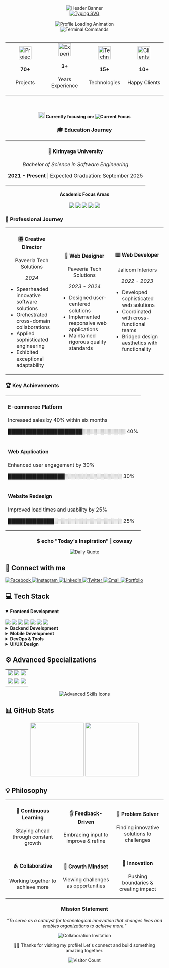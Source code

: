 <!-- Header Banner -->
<div align="center">
  <img src="https://capsule-render.vercel.app/api?type=waving&color=0FCCCE&height=100&section=header&text=Simon%20Wachira&fontSize=40&fontColor=FFFFFF" alt="Header Banner">
</div>

<!-- Animated Typing Name -->
<div align="center">
  <a href="https://git.io/typing-svg">
    <img src="https://readme-typing-svg.demolab.com?font=Fira+Code&size=25&pause=1000&color=84C2C0&center=true&vCenter=true&width=435&height=25&lines=Welcome+to+My+Profile!;Hello+there!;My+name+is+Simon+Wachira" alt="Typing SVG">
  </a>
</div>

<br>

<!-- About Me -->
<div align="center">
  <img src="https://readme-typing-svg.herokuapp.com?font=JetBrains+Mono&size=24&duration=2000&pause=500&color=0FCCCE&center=true&vCenter=true&width=500&lines=~/simon/about.me;Loading+profile+data...;Initialization+complete!" alt="Profile Loading Animation">
  <div align="center">
    <img src="https://readme-typing-svg.herokuapp.com?font=JetBrains+Mono&size=22&duration=4000&pause=500&color=0FCCCE&center=true&vCenter=true&width=900&lines=%24+whoami;Passionate+software+engineer+crafting+clean+%26+efficient+code;%24+cat+about.me;A+Specialist+with+experience+in+frontend%2C+backend%2C+mobile+apps;%24+./expertise.sh" alt="Terminal Commands">
  </div>
</div>

<br>

<!-- Quick Stats -->
<div align="center">
  <table align="center" width="100%" border="0" cellspacing="0" cellpadding="0">
    <tr>
      <td align="center" width="25%">
        <img src="https://raw.githubusercontent.com/Tarikul-Islam-Anik/Animated-Fluent-Emojis/master/Emojis/Objects/Laptop.png" width="40" height="40" alt="Projects">
        <h4>70+</h4>
        <p>Projects</p>
      </td>
      <td align="center" width="25%">
        <img src="https://raw.githubusercontent.com/Tarikul-Islam-Anik/Animated-Fluent-Emojis/master/Emojis/Hand%20gestures/Victory%20Hand.png" width="40" height="40" alt="Experience">
        <h4>3+</h4>
        <p>Years Experience</p>
      </td>
      <td align="center" width="25%">
        <img src="https://raw.githubusercontent.com/Tarikul-Islam-Anik/Animated-Fluent-Emojis/master/Emojis/Objects/Bookmark%20Tabs.png" width="40" height="40" alt="Technologies">
        <h4>15+</h4>
        <p>Technologies</p>
      </td>
      <td align="center" width="25%">
        <img src="https://raw.githubusercontent.com/Tarikul-Islam-Anik/Animated-Fluent-Emojis/master/Emojis/Hand%20gestures/Handshake.png" width="40" height="40" alt="Clients">
        <h4>10+</h4>
        <p>Happy Clients</p>
      </td>
    </tr>
  </table>
</div>

<br>

<!-- Current Focus -->
<div align="center">
  <h4>
    <img src="https://raw.githubusercontent.com/Tarikul-Islam-Anik/Animated-Fluent-Emojis/master/Emojis/Objects/Magnifying%20Glass%20Tilted%20Right.png" width="20" height="20" alt="Current Focus">
    <b>Currently focusing on:</b>
    <img src="https://readme-typing-svg.herokuapp.com?font=Fira+Code&size=14&duration=3000&pause=1000&color=0FCCCE&center=true&vCenter=true&width=250&lines=Cloud+Architecture;React+Native+Development;UI%2FUX+Design;Machine+Learning" alt="Current Focus">
  </h4>
</div>

<!-- Education Section with Timeline -->
<h3 align="center">🎓 Education Journey</h3>

<div align="center">
  <table>
    <tr>
      <td>
        <div align="center">
          <h4>🏫 Kirinyaga University</h4>
          <p><i>Bachelor of Science in Software Engineering</i></p>
          <p><b>2021 - Present</b> | Expected Graduation: September 2025</p>
        </div>
      </td>
    </tr>
  </table>
</div>

<div align="center">
  <h4>Academic Focus Areas</h4>
  <img src="https://img.shields.io/badge/Algorithms-0FCCCE?style=for-the-badge&logoColor=white" />
  <img src="https://img.shields.io/badge/Data_Structures-0FCCCE?style=for-the-badge&logoColor=white" />
  <img src="https://img.shields.io/badge/Dev_Methodologies-0FCCCE?style=for-the-badge&logoColor=white" />
  <img src="https://img.shields.io/badge/Cloud_Computing-0FCCCE?style=for-the-badge&logoColor=white" />
  <img src="https://img.shields.io/badge/System_Architecture-0FCCCE?style=for-the-badge&logoColor=white" />
</div>

<!-- Experience Timeline with Cards -->
<h3>💼 Professional Journey</h3>

<div align="center">
  <!-- Timeline style with cards -->
  <table>
    <tr>
      <td align="center" width="33%">
        <h4>🎛️ Creative Director</h4>
        <p>Paveeria Tech Solutions</p>
        <p><i>2024</i></p>
        <ul align="left">
          <li>Spearheaded innovative software solutions</li>
          <li>Orchestrated cross-domain collaborations</li>
          <li>Applied sophisticated engineering</li>
          <li>Exhibited exceptional adaptability</li>
        </ul>
      </td>
      <td align="center" width="33%">
        <h4>🎨 Web Designer</h4>
        <p>Paveeria Tech Solutions</p>
        <p><i>2023 - 2024</i></p>
        <ul align="left">
          <li>Designed user-centered solutions</li>
          <li>Implemented responsive web applications</li>
          <li>Maintained rigorous quality standards</li>
        </ul>
      </td>
      <td align="center" width="33%">
        <h4>⌨️ Web Developer</h4>
        <p>Jalicom Interiors</p>
        <p><i>2022 - 2023</i></p>
        <ul align="left">
          <li>Developed sophisticated web solutions</li>
          <li>Coordinated with cross-functional teams</li>
          <li>Bridged design aesthetics with functionality</li>
        </ul>
      </td>
    </tr>
  </table>
</div>

<!-- Key Achievements with Text-Based Progress -->
<h3>🏆 Key Achievements</h3>

<table>
  <tr>
    <td>
      <div>
        <h4>E-commerce Platform</h4>
        <p>Increased sales by 40% within six months</p>
        <p>█████████████████████░░░░░░░░░░░░ 40%</p>
      </div>
    </td>
  </tr>
  <tr>
    <td>
      <div>
        <h4>Web Application</h4>
        <p>Enhanced user engagement by 30%</p>
        <p>████████████████░░░░░░░░░░░░░░░░ 30%</p>
      </div>
    </td>
  </tr>
  <tr>
    <td>
      <div>
        <h4>Website Redesign</h4>
        <p>Improved load times and usability by 25%</p>
        <p>█████████████░░░░░░░░░░░░░░░░░░░ 25%</p>
      </div>
    </td>
  </tr>
</table>

<!-- Daily Quote with Terminal Style -->
<div align="center">
  <h3>$ echo "Today's Inspiration" | cowsay</h3>
  <img src="https://quotes-github-readme.vercel.app/api?type=horizontal&theme=tokyonight" alt="Daily Quote">
</div>

<!-- Connect Block with Teal Terminal Style -->
<h2>📡 Connect with me</h2>

<div align="left">
  <a href="https://www.facebook.com/profile.php?id=100071584461977">
    <img src="https://img.shields.io/badge/Facebook-0FCCCE?style=for-the-badge&logo=facebook&logoColor=white" alt="Facebook">
  </a>
  <a href="https://instagram.com/its__wachira">
    <img src="https://img.shields.io/badge/Instagram-0FCCCE?style=for-the-badge&logo=instagram&logoColor=white" alt="Instagram">
  </a>
  <a href="https://www.linkedin.com/in/simon-wachira-680b88268">
    <img src="https://img.shields.io/badge/LinkedIn-0FCCCE?style=for-the-badge&logo=linkedin&logoColor=white" alt="LinkedIn">
  </a>
  <a href="https://twitter.com/@_its_wachira">
    <img src="https://img.shields.io/badge/Twitter-0FCCCE?style=for-the-badge&logo=twitter&logoColor=white" alt="Twitter">
  </a>
  <a href="mailto:simonwachira7318@gmail.com">
    <img src="https://img.shields.io/badge/Email-0FCCCE?style=for-the-badge&logo=gmail&logoColor=white" alt="Email">
  </a>
  <a href="https://itswachira.netlify.app/">
    <img src="https://img.shields.io/badge/Portfolio-0FCCCE?style=for-the-badge&logo=Safari&logoColor=white" alt="Portfolio">
  </a>
</div>

<!-- Tech Stack with Neon Icons -->
<h2>💻 Tech Stack</h2>

<details open>
<summary><b>Frontend Development</b></summary>
<br>
<div align="left">
  <img src="https://img.shields.io/badge/React-0FCCCE?style=for-the-badge&logo=react&logoColor=black" />
  <img src="https://img.shields.io/badge/Next.js-0FCCCE?style=for-the-badge&logo=next.js&logoColor=black" />
  <img src="https://img.shields.io/badge/TypeScript-0FCCCE?style=for-the-badge&logo=typescript&logoColor=black" />
  <img src="https://img.shields.io/badge/JavaScript-0FCCCE?style=for-the-badge&logo=javascript&logoColor=black" />
  <img src="https://img.shields.io/badge/HTML5-0FCCCE?style=for-the-badge&logo=html5&logoColor=black" />
  <img src="https://img.shields.io/badge/CSS3-0FCCCE?style=for-the-badge&logo=css3&logoColor=black" />
  <img src="https://img.shields.io/badge/Tailwind_CSS-0FCCCE?style=for-the-badge&logo=tailwind-css&logoColor=black" />
</div>
</details>

<details>
<summary><b>Backend Development</b></summary>
<br>
<div align="left">
  <img src="https://img.shields.io/badge/Python-0FCCCE?style=for-the-badge&logo=python&logoColor=black" />
  <img src="https://img.shields.io/badge/Node.js-0FCCCE?style=for-the-badge&logo=node.js&logoColor=black" />
  <img src="https://img.shields.io/badge/PHP-0FCCCE?style=for-the-badge&logo=php&logoColor=black" />
  <img src="https://img.shields.io/badge/C%23-0FCCCE?style=for-the-badge&logo=c-sharp&logoColor=black" />
  <img src="https://img.shields.io/badge/Java-0FCCCE?style=for-the-badge&logo=java&logoColor=black" />
  <img src="https://img.shields.io/badge/Ruby-0FCCCE?style=for-the-badge&logo=ruby&logoColor=black" />
  <img src="https://img.shields.io/badge/Go-0FCCCE?style=for-the-badge&logo=go&logoColor=black" />
  <img src="https://img.shields.io/badge/MySQL-0FCCCE?style=for-the-badge&logo=mysql&logoColor=black" />
</div>
</details>

<details>
<summary><b>Mobile Development</b></summary>
<br>
<div align="left">
  <img src="https://img.shields.io/badge/React_Native-0FCCCE?style=for-the-badge&logo=react&logoColor=black" />
  <img src="https://img.shields.io/badge/Flutter-0FCCCE?style=for-the-badge&logo=flutter&logoColor=black" />
</div>
</details>

<details>
<summary><b>DevOps & Tools</b></summary>
<br>
<div align="left">
  <img src="https://img.shields.io/badge/Docker-0FCCCE?style=for-the-badge&logo=docker&logoColor=black" />
  <img src="https://img.shields.io/badge/Kubernetes-0FCCCE?style=for-the-badge&logo=kubernetes&logoColor=black" />
  <img src="https://img.shields.io/badge/Git-0FCCCE?style=for-the-badge&logo=git&logoColor=black" />
  <img src="https://img.shields.io/badge/GitHub-0FCCCE?style=for-the-badge&logo=github&logoColor=black" />
  <img src="https://img.shields.io/badge/CI/CD-0FCCCE?style=for-the-badge&logo=github-actions&logoColor=black" />
</div>
</details>

<details>
<summary><b>UI/UX Design</b></summary>
<br>
<div align="left">
  <img src="https://img.shields.io/badge/Figma-0FCCCE?style=for-the-badge&logo=figma&logoColor=black" />
  <img src="https://img.shields.io/badge/Canva-0FCCCE?style=for-the-badge&logo=canva&logoColor=black" />
  <img src="https://img.shields.io/badge/Adobe_Photoshop-0FCCCE?style=for-the-badge&logo=adobe-photoshop&logoColor=black" />
</div>
</details>

<!-- Advanced Skills with Hexagonal Grid -->
<h2>⚙️ Advanced Specializations</h2>

<div align="center">
  <table>
    <tr>
      <td>
        <div align="center">
          <img src="https://img.shields.io/badge/Microservices-0FCCCE?style=for-the-badge&logo=microservices&logoColor=white" />
          <img src="https://img.shields.io/badge/Cloud_Computing-0FCCCE?style=for-the-badge&logo=icloud&logoColor=white" />
          <img src="https://img.shields.io/badge/Agile_Methods-0FCCCE?style=for-the-badge&logo=agile&logoColor=white" />
        </div>
      </td>
    </tr>
    <tr>
      <td>
        <div align="center">
          <img src="https://img.shields.io/badge/CI/CD_Pipelines-0FCCCE?style=for-the-badge&logo=github-actions&logoColor=white" />
          <img src="https://img.shields.io/badge/Backend_Architecture-0FCCCE?style=for-the-badge&logo=backend&logoColor=white" />
          <img src="https://img.shields.io/badge/Performance_Optimization-0FCCCE?style=for-the-badge&logo=performance&logoColor=white" />
        </div>
      </td>
    </tr>
  </table>
</div>

<div align="center">
  <img src="https://skillicons.dev/icons?i=kubernetes,docker,aws,gcp,azure,nginx&theme=light" alt="Advanced Skills Icons" />
</div>

<!-- GitHub Stats with Teal Theme -->
<h2>📊 GitHub Stats</h2>

<div align="center">
  <img src="https://github-readme-stats.vercel.app/api?username=Simonwachira7318&show_icons=true&theme=tokyonight&hide_border=true&title_color=0FCCCE&icon_color=0FCCCE&text_color=FFFFFF&bg_color=0D1117" height="170px"/>
  <img src="https://github-readme-streak-stats.herokuapp.com/?user=Simonwachira7318&theme=tokyonight&hide_border=true&background=0D1117&stroke=0FCCCE&ring=0FCCCE&fire=0FCCCE&currStreakNum=FFFFFF&sideNums=0FCCCE&currStreakLabel=0FCCCE&sideLabels=0FCCCE&dates=FFFFFF" height="170px"/>
</div>

<!-- Philosophy with Visual Elements -->
<h2>💡 Philosophy</h2>

<div align="center">
  <table>
    <tr>
      <td align="center">
        <h4>🧠 Continuous Learning</h4>
        <p>Staying ahead through constant growth</p>
      </td>
      <td align="center">
        <h4>👂 Feedback-Driven</h4>
        <p>Embracing input to improve & refine</p>
      </td>
      <td align="center">
        <h4>🧩 Problem Solver</h4>
        <p>Finding innovative solutions to challenges</p>
      </td>
    </tr>
    <tr>
      <td align="center">
        <h4>🫂 Collaborative</h4>
        <p>Working together to achieve more</p>
      </td>
      <td align="center">
        <h4>💪 Growth Mindset</h4>
        <p>Viewing challenges as opportunities</p>
      </td>
      <td align="center">
        <h4>🚀 Innovation</h4>
        <p>Pushing boundaries & creating impact</p>
      </td>
    </tr>
  </table>
</div>

<div align="center">
  <h3>Mission Statement</h3>
  <p><i>"To serve as a catalyst for technological innovation that changes lives and enables organizations to achieve more."</i></p>
  <img src="https://readme-typing-svg.herokuapp.com?font=JetBrains+Mono&size=18&duration=3000&pause=1000&color=0FCCCE&center=true&vCenter=true&width=600&lines=Let's+collaborate+and+build+something+amazing+together!" alt="Collaboration Invitation">
</div>

<!-- Footer with Animation -->
<div align="center">
  <p>👨‍💻 Thanks for visiting my profile! Let's connect and build something amazing together.</p>
</div>


<!-- Visitor Count -->
<div align="center">
  <img src="https://profile-counter.glitch.me/Simonwachira7318/count.svg" alt="Visitor Count">
</div>
